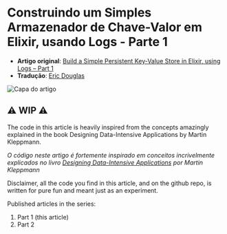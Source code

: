 # Construindo um Simples Armazenador de Chave-Valor em Elixir, usando Logs - Parte 1

* **Artigo original**: [Build a Simple Persistent Key-Value Store in Elixir, using Logs – Part 1](https://www.poeticoding.com/build-a-simple-persistent-key-value-store-in-elixir-using-logs-part-1/)
* **Tradução**: [Eric Douglas](https://github.com/ericdouglas)

![Capa do artigo](https://i.imgur.com/fxj86xv.png)

## ⚠ WIP ⚠

The code in this article is heavily inspired from the concepts amazingly explained in the book Designing Data-Intensive Applications by Martin Kleppmann.

*O código neste artigo é fortemente inspirado em conceitos incrivelmente explicados no livro [Designing Data-Intensive Applications](https://dataintensive.net/) por Martin Kleppmann*

Disclaimer, all the code you find in this article, and on the github repo, is written for pure fun and meant just as an experiment.

Published articles in the series:

1. Part 1 (this article)
1. Part 2